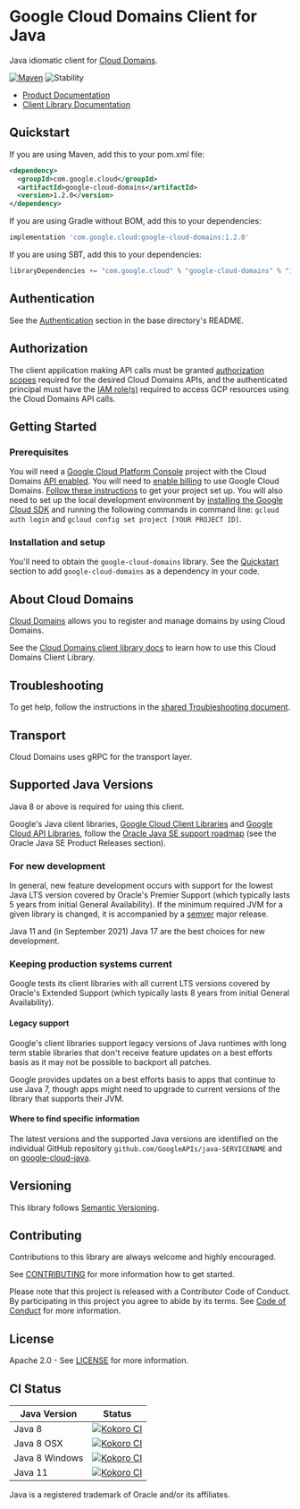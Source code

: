 # Google Cloud Domains Client for Java

Java idiomatic client for [Cloud Domains][product-docs].

[![Maven][maven-version-image]][maven-version-link]
![Stability][stability-image]

- [Product Documentation][product-docs]
- [Client Library Documentation][javadocs]


## Quickstart


If you are using Maven, add this to your pom.xml file:


```xml
<dependency>
  <groupId>com.google.cloud</groupId>
  <artifactId>google-cloud-domains</artifactId>
  <version>1.2.0</version>
</dependency>
```

If you are using Gradle without BOM, add this to your dependencies:

```Groovy
implementation 'com.google.cloud:google-cloud-domains:1.2.0'
```

If you are using SBT, add this to your dependencies:

```Scala
libraryDependencies += "com.google.cloud" % "google-cloud-domains" % "1.2.0"
```

## Authentication

See the [Authentication][authentication] section in the base directory's README.

## Authorization

The client application making API calls must be granted [authorization scopes][auth-scopes] required for the desired Cloud Domains APIs, and the authenticated principal must have the [IAM role(s)][predefined-iam-roles] required to access GCP resources using the Cloud Domains API calls.

## Getting Started

### Prerequisites

You will need a [Google Cloud Platform Console][developer-console] project with the Cloud Domains [API enabled][enable-api].
You will need to [enable billing][enable-billing] to use Google Cloud Domains.
[Follow these instructions][create-project] to get your project set up. You will also need to set up the local development environment by
[installing the Google Cloud SDK][cloud-sdk] and running the following commands in command line:
`gcloud auth login` and `gcloud config set project [YOUR PROJECT ID]`.

### Installation and setup

You'll need to obtain the `google-cloud-domains` library.  See the [Quickstart](#quickstart) section
to add `google-cloud-domains` as a dependency in your code.

## About Cloud Domains


[Cloud Domains][product-docs] allows you to register and manage domains by using Cloud Domains.

See the [Cloud Domains client library docs][javadocs] to learn how to
use this Cloud Domains Client Library.






## Troubleshooting

To get help, follow the instructions in the [shared Troubleshooting document][troubleshooting].

## Transport

Cloud Domains uses gRPC for the transport layer.

## Supported Java Versions

Java 8 or above is required for using this client.

Google's Java client libraries,
[Google Cloud Client Libraries][cloudlibs]
and
[Google Cloud API Libraries][apilibs],
follow the
[Oracle Java SE support roadmap][oracle]
(see the Oracle Java SE Product Releases section).

### For new development

In general, new feature development occurs with support for the lowest Java
LTS version covered by  Oracle's Premier Support (which typically lasts 5 years
from initial General Availability). If the minimum required JVM for a given
library is changed, it is accompanied by a [semver][semver] major release.

Java 11 and (in September 2021) Java 17 are the best choices for new
development.

### Keeping production systems current

Google tests its client libraries with all current LTS versions covered by
Oracle's Extended Support (which typically lasts 8 years from initial
General Availability).

#### Legacy support

Google's client libraries support legacy versions of Java runtimes with long
term stable libraries that don't receive feature updates on a best efforts basis
as it may not be possible to backport all patches.

Google provides updates on a best efforts basis to apps that continue to use
Java 7, though apps might need to upgrade to current versions of the library
that supports their JVM.

#### Where to find specific information

The latest versions and the supported Java versions are identified on
the individual GitHub repository `github.com/GoogleAPIs/java-SERVICENAME`
and on [google-cloud-java][g-c-j].

## Versioning


This library follows [Semantic Versioning](http://semver.org/).



## Contributing


Contributions to this library are always welcome and highly encouraged.

See [CONTRIBUTING][contributing] for more information how to get started.

Please note that this project is released with a Contributor Code of Conduct. By participating in
this project you agree to abide by its terms. See [Code of Conduct][code-of-conduct] for more
information.


## License

Apache 2.0 - See [LICENSE][license] for more information.

## CI Status

Java Version | Status
------------ | ------
Java 8 | [![Kokoro CI][kokoro-badge-image-2]][kokoro-badge-link-2]
Java 8 OSX | [![Kokoro CI][kokoro-badge-image-3]][kokoro-badge-link-3]
Java 8 Windows | [![Kokoro CI][kokoro-badge-image-4]][kokoro-badge-link-4]
Java 11 | [![Kokoro CI][kokoro-badge-image-5]][kokoro-badge-link-5]

Java is a registered trademark of Oracle and/or its affiliates.

[product-docs]: https://cloud.google.com/domains
[javadocs]: https://cloud.google.com/java/docs/reference/google-cloud-domains/latest/overview
[kokoro-badge-image-1]: http://storage.googleapis.com/cloud-devrel-public/java/badges/java-domains/java7.svg
[kokoro-badge-link-1]: http://storage.googleapis.com/cloud-devrel-public/java/badges/java-domains/java7.html
[kokoro-badge-image-2]: http://storage.googleapis.com/cloud-devrel-public/java/badges/java-domains/java8.svg
[kokoro-badge-link-2]: http://storage.googleapis.com/cloud-devrel-public/java/badges/java-domains/java8.html
[kokoro-badge-image-3]: http://storage.googleapis.com/cloud-devrel-public/java/badges/java-domains/java8-osx.svg
[kokoro-badge-link-3]: http://storage.googleapis.com/cloud-devrel-public/java/badges/java-domains/java8-osx.html
[kokoro-badge-image-4]: http://storage.googleapis.com/cloud-devrel-public/java/badges/java-domains/java8-win.svg
[kokoro-badge-link-4]: http://storage.googleapis.com/cloud-devrel-public/java/badges/java-domains/java8-win.html
[kokoro-badge-image-5]: http://storage.googleapis.com/cloud-devrel-public/java/badges/java-domains/java11.svg
[kokoro-badge-link-5]: http://storage.googleapis.com/cloud-devrel-public/java/badges/java-domains/java11.html
[stability-image]: https://img.shields.io/badge/stability-stable-green
[maven-version-image]: https://img.shields.io/maven-central/v/com.google.cloud/google-cloud-domains.svg
[maven-version-link]: https://search.maven.org/search?q=g:com.google.cloud%20AND%20a:google-cloud-domains&core=gav
[authentication]: https://github.com/googleapis/google-cloud-java#authentication
[auth-scopes]: https://developers.google.com/identity/protocols/oauth2/scopes
[predefined-iam-roles]: https://cloud.google.com/iam/docs/understanding-roles#predefined_roles
[iam-policy]: https://cloud.google.com/iam/docs/overview#cloud-iam-policy
[developer-console]: https://console.developers.google.com/
[create-project]: https://cloud.google.com/resource-manager/docs/creating-managing-projects
[cloud-sdk]: https://cloud.google.com/sdk/
[troubleshooting]: https://github.com/googleapis/google-cloud-common/blob/main/troubleshooting/readme.md#troubleshooting
[contributing]: https://github.com/googleapis/java-domains/blob/main/CONTRIBUTING.md
[code-of-conduct]: https://github.com/googleapis/java-domains/blob/main/CODE_OF_CONDUCT.md#contributor-code-of-conduct
[license]: https://github.com/googleapis/java-domains/blob/main/LICENSE
[enable-billing]: https://cloud.google.com/apis/docs/getting-started#enabling_billing
[enable-api]: https://console.cloud.google.com/flows/enableapi?apiid=domains.googleapis.com
[libraries-bom]: https://github.com/GoogleCloudPlatform/cloud-opensource-java/wiki/The-Google-Cloud-Platform-Libraries-BOM
[shell_img]: https://gstatic.com/cloudssh/images/open-btn.png

[semver]: https://semver.org/
[cloudlibs]: https://cloud.google.com/apis/docs/client-libraries-explained
[apilibs]: https://cloud.google.com/apis/docs/client-libraries-explained#google_api_client_libraries
[oracle]: https://www.oracle.com/java/technologies/java-se-support-roadmap.html
[g-c-j]: http://github.com/googleapis/google-cloud-java
